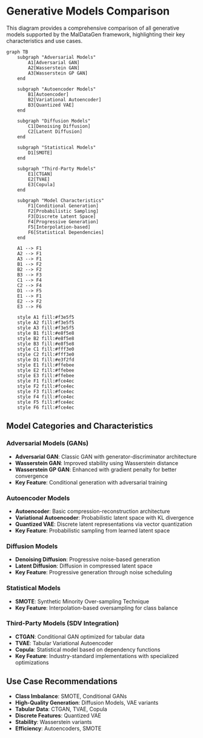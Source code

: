 # Generative Models Comparison

This diagram provides a comprehensive comparison of all generative models supported by the MalDataGen framework, highlighting their key characteristics and use cases.

```mermaid
graph TB
    subgraph "Adversarial Models"
        A1[Adversarial GAN]
        A2[Wasserstein GAN]
        A3[Wasserstein GP GAN]
    end
    
    subgraph "Autoencoder Models"
        B1[Autoencoder]
        B2[Variational Autoencoder]
        B3[Quantized VAE]
    end
    
    subgraph "Diffusion Models"
        C1[Denoising Diffusion]
        C2[Latent Diffusion]
    end
    
    subgraph "Statistical Models"
        D1[SMOTE]
    end
    
    subgraph "Third-Party Models"
        E1[CTGAN]
        E2[TVAE]
        E3[Copula]
    end
    
    subgraph "Model Characteristics"
        F1[Conditional Generation]
        F2[Probabilistic Sampling]
        F3[Discrete Latent Space]
        F4[Progressive Generation]
        F5[Interpolation-based]
        F6[Statistical Dependencies]
    end
    
    A1 --> F1
    A2 --> F1
    A3 --> F1
    B1 --> F2
    B2 --> F2
    B3 --> F3
    C1 --> F4
    C2 --> F4
    D1 --> F5
    E1 --> F1
    E2 --> F2
    E3 --> F6
    
    style A1 fill:#f3e5f5
    style A2 fill:#f3e5f5
    style A3 fill:#f3e5f5
    style B1 fill:#e8f5e8
    style B2 fill:#e8f5e8
    style B3 fill:#e8f5e8
    style C1 fill:#fff3e0
    style C2 fill:#fff3e0
    style D1 fill:#e3f2fd
    style E1 fill:#ffebee
    style E2 fill:#ffebee
    style E3 fill:#ffebee
    style F1 fill:#fce4ec
    style F2 fill:#fce4ec
    style F3 fill:#fce4ec
    style F4 fill:#fce4ec
    style F5 fill:#fce4ec
    style F6 fill:#fce4ec
```

## Model Categories and Characteristics

### Adversarial Models (GANs)
- **Adversarial GAN**: Classic GAN with generator-discriminator architecture
- **Wasserstein GAN**: Improved stability using Wasserstein distance
- **Wasserstein GP GAN**: Enhanced with gradient penalty for better convergence
- **Key Feature**: Conditional generation with adversarial training

### Autoencoder Models
- **Autoencoder**: Basic compression-reconstruction architecture
- **Variational Autoencoder**: Probabilistic latent space with KL divergence
- **Quantized VAE**: Discrete latent representations via vector quantization
- **Key Feature**: Probabilistic sampling from learned latent space

### Diffusion Models
- **Denoising Diffusion**: Progressive noise-based generation
- **Latent Diffusion**: Diffusion in compressed latent space
- **Key Feature**: Progressive generation through noise scheduling

### Statistical Models
- **SMOTE**: Synthetic Minority Over-sampling Technique
- **Key Feature**: Interpolation-based oversampling for class balance

### Third-Party Models (SDV Integration)
- **CTGAN**: Conditional GAN optimized for tabular data
- **TVAE**: Tabular Variational Autoencoder
- **Copula**: Statistical model based on dependency functions
- **Key Feature**: Industry-standard implementations with specialized optimizations

## Use Case Recommendations

- **Class Imbalance**: SMOTE, Conditional GANs
- **High-Quality Generation**: Diffusion Models, VAE variants
- **Tabular Data**: CTGAN, TVAE, Copula
- **Discrete Features**: Quantized VAE
- **Stability**: Wasserstein variants
- **Efficiency**: Autoencoders, SMOTE 